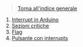 >[Torna all'indice generale](index.md)
1. [Interrupt in Arduino](interruptsbase.md)
2. [Sezioni critiche](intsezionicritiche.md)
3. [Flag](intflag.md)
4. [Pulsante con interrupts](indexpulsanti.md)
